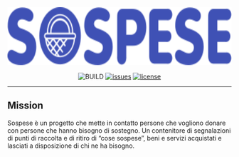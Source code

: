 <p align="center">
    <img src="https://raw.githubusercontent.com/webeetle/sospese-backend/master/logo.svg?sanitize=true"
        height="130">
</p>
<div align="center">
    
![BUILD](https://github.com/webeetle/sospese-backend/workflows/BUILD/badge.svg)
[![issues](https://badgen.net/github/issues/webeetle/sospese-backend)](https://github.com/webeetle/sospese/issues)
[![license](https://badgen.net/github/license/webeetle/sospese-backend)](./LICENSE)
</div>

---

## Mission

Sospese è un progetto che mette in contatto persone che vogliono donare con persone che hanno bisogno di sostegno. Un contenitore di segnalazioni di punti di raccolta e di ritiro di “cose sospese”, beni e servizi acquistati e lasciati a disposizione di chi ne ha bisogno.
